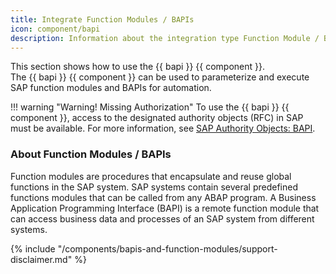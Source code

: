 ```yaml
---
title: Integrate Function Modules / BAPIs
icon: component/bapi
description: Information about the integration type Function Module / BAPI
---
```


This section shows how to use the {{ bapi }} {{ component }}.<br>
The {{ bapi }} {{ component }} can be used to parameterize and execute SAP function modules and BAPIs for automation.


!!! warning "Warning! Missing Authorization"
    To use the {{ bapi }} {{ component }}, access to the designated authority objects (RFC) in SAP must be available. 
	For more information, see [SAP Authority Objects: BAPI](../setup-in-sap/sap-authority-objects.md/#bapi).

### About Function Modules / BAPIs

Function modules are procedures that encapsulate and reuse global functions in the SAP system. 
SAP systems contain several predefined functions modules that can be called from any ABAP program. 
A Business Application Programming Interface (BAPI) is a remote function module that can access business data and processes of an SAP system from different systems.
<!---
Every Function Module / BAPI provides import and export parameters. 
These parameters are used to pass or get scalar values. An exchange of tables is also possible.
-->


{% include "/components/bapis-and-function-modules/support-disclaimer.md" %}

